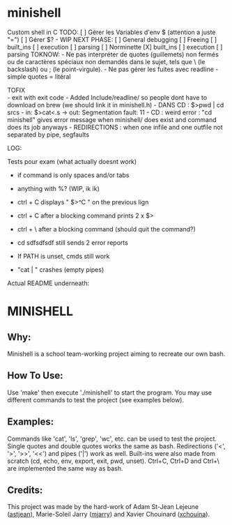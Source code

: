 # minishell
Custom shell in C
TODO:
[ ] Gérer les Variables d'env $ (attention a juste "=")
[ ] Gérer $? - WIP
NEXT PHASE: 
[ ] General debugging
[ ] Freeing
	[ ] built_ins
	[ ] execution
	[ ] parsing
[ ] Norminette
	[X] built_ins
	[ ] execution
	[ ] parsing
TOKNOW: 
	- Ne pas interpréter de quotes (guillemets) non fermés ou de caractères spéciaux non demandés dans le sujet, tels que \ (le backslash) ou ; (le point-virgule).
	- Ne pas gérer les fuites avec readline
	- simple quotes = litéral

 TOFIX  
	- exit with exit code
	- Added Include/readline/ so people dont have to download on brew (we should link it in minishell.h)
	- DANS CD : $>pwd | cd srcs
	- in:	$>cat<.s -> out:	Segmentation fault: 11
	- CD : weird error : "cd minishell" gives error message when minishell/ does exist and command does its job anyways
	- REDIRECTIONS : when one infile and one outfile not separated by pipe, segfaults




 LOG:

 Tests pour exam (what actually doesnt work)
 - if command is only spaces and/or tabs
 - anything with %? (WIP, ik ik)
 - ctrl + C displays " $>^C " on the previous lign
 - ctrl + C after a blocking command prints 2 x $>
 - ctrl + \ after a blocking command (should quit the command?)
 - cd sdfsdfsdf still sends 2 error reports
 
 - If PATH is unset, cmds still work
 - "cat | " crashes (empty pipes)



Actual README underneath:



# MINISHELL

## Why:

Minishell is a school team-working project aiming to recreate our own bash.


## How To Use:

Use 'make' then execute './minishell' to start the program. You may use different commands to test the project (see examples below). 


## Examples:

Commands like 'cat', 'ls', 'grep', 'wc', etc. can be used to test the project.
Single quotes and double quotes works the same as bash.
Redirections ('<', '>', '>>', '<<') and pipes ('|') work as well.
Built-ins were also made from scratch (cd, echo, env, export, exit, pwd, unset).
Ctrl+C, Ctrl+D and Ctrl+\ are implemented the same way as bash.


## Credits:

This project was made by the hard-work of Adam St-Jean Lejeune ([astjean](https://github.com/ast-jean)), Marie-Soleil Jarry ([mjarry](https://github.com/mariejarry)) and Xavier Chouinard ([xchouina](https://github.com/xchouina)).
